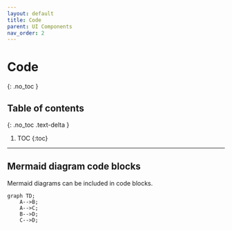 ```yaml
---
layout: default
title: Code
parent: UI Components
nav_order: 2
---
```


# Code
{: .no_toc }

## Table of contents
{: .no_toc .text-delta }

1. TOC
{:toc}

---

## Mermaid diagram code blocks

Mermaid diagrams can be included in code blocks.

```mermaid
graph TD;
    A-->B;
    A-->C;
    B-->D;
    C-->D;
```